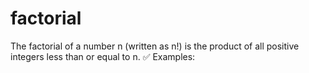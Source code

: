 # factorial
The factorial of a number n (written as n!) is the product of all positive integers less than or equal to n.  ✅ Examples:
